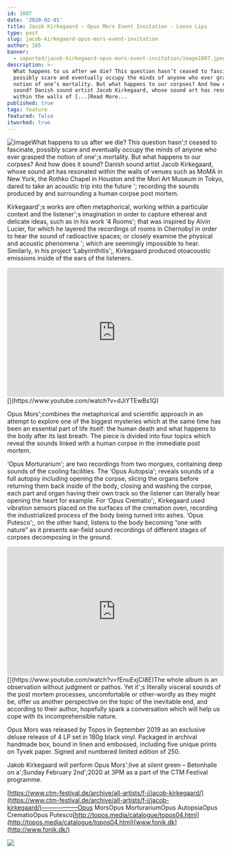 ```yaml
---
id: 1007
date: '2020-02-01'
title: Jacob Kirkegaard – Opus Mors Event Invitation - Loose Lips
type: post
slug: jacob-kirkegaard-opus-mors-event-invitation
author: 165
banner:
  - imported/jacob-kirkegaard-opus-mors-event-invitation/image1007.jpeg
description: >-
  What happens to us after we die? This question hasn’t ceased to fascinate,
  possibly scare and eventually occupy the minds of anyone who ever grasped the
  notion of one’s mortality. But what happens to our corpses? And how does it
  sound? Danish sound artist Jacob Kirkegaard, whose sound art has resonated
  within the walls of [...]Read More...
published: true
tags: feature
featured: false
itworked: true
---
```

![image](../imported/jacob-kirkegaard-opus-mors-event-invitation/image1007.jpeg)What happens to us after we die? This question hasn';t ceased to fascinate, possibly scare and eventually occupy the minds of anyone who ever grasped the notion of one';s mortality. But what happens to our corpses? And how does it sound? Danish sound artist Jacob Kirkegaard, whose sound art has resonated within the walls of venues such as MoMA in New York, the Rothko Chapel in Houston and the Mori Art Museum in Tokyo, dared to take an acoustic trip into the future '; recording the sounds produced by and surrounding a human corpse post mortem.

Kirkegaard';s works are often metaphorical, working within a particular context and the listener';s imagination in order to capture ethereal and delicate ideas, such as in his work ‘4 Rooms'; that was inspired by Alvin Lucier, for which he layered the recordings of rooms in Chernobyl in order to hear the sound of radioactive spaces; or closely examine the physical and acoustic phenomena '; which are seemingly impossible to hear. Similarly, in his project ‘Labyrinthitis';, Kirkegaard produced otoacoustic emissions inside of the ears of the listeners.

<iframe width='100%' height='300' scrolling='no' frameborder='no' allow='autoplay' src='http://www.youtube.com/embed/dJiYTEwBs1Q?wmode=opaque'></iframe>[](https://www.youtube.com/watch?v=dJiYTEwBs1Q)

Opus Mors';combines the metaphorical and scientific approach in an attempt to explore one of the biggest mysteries which at the same time has been an essential part of life itself: the human death and what happens to the body after its last breath. The piece is divided into four topics which reveal the sounds linked with a human corpse in the immediate post mortem.

‘Opus Morturarium'; are two recordings from two morgues, containing deep sounds of the cooling facilities. The ‘Opus Autopsia'; reveals sounds of a full autopsy including opening the corpse, slicing the organs before returning them back inside of the body, closing and washing the corpse, each part and organ having their own track so the listener can literally hear opening the heart for example. For ‘Opus Crematio';, Kirkegaard used vibration sensors placed on the surfaces of the cremation oven, recording the industrialized process of the body being turned into ashes. ‘Opus Putesco';, on the other hand, listens to the body becoming “one with nature” as it presents ear-field sound recordings of different stages of corpses decomposing in the ground.

<iframe width='100%' height='300' scrolling='no' frameborder='no' allow='autoplay' src='http://www.youtube.com/embed/fEnuExjCI8E?wmode=opaque'></iframe>[](https://www.youtube.com/watch?v=fEnuExjCI8E)The whole album is an observation without judgment or pathos. Yet it';s literally visceral sounds of the post mortem processes, uncomfortable or other-wordly as they might be, offer us another perspective on the topic of the inevitable end, and according to their author, hopefully spark a conversation which will help us cope with its incomprehensible nature.

Opus Mors was released by Topos in September 2019 as an exclusive deluxe release of 4 LP set in 180g black vinyl. Packaged in archival handmade box, bound in linen and embossed, including five unique prints on Tyvek paper. Signed and numbered limited edition of 250.

Jakob Kirkegaard will perform Opus Mors';live at silent green – Betonhalle on a';Sunday February 2nd';2020 at 3PM as a part of the CTM Festival programme.

[](https://www.ctm-festival.de/archive/all-artists/f-j/jacob-kirkegaard/)[https://www.ctm-festival.de/archive/all-artists/f-j/jacob-kirkegaard/](https://www.ctm-festival.de/archive/all-artists/f-j/jacob-kirkegaard/)––––––––––––Opus MorsOpus MorturariumOpus AutopsiaOpus CrematioOpus Putesco[](http://topos.media/catalogue/topos04.html)[http://topos.media/catalogue/topos04.html](http://topos.media/catalogue/topos04.html)[www.fonik.dk](http://www.fonik.dk/)

![](/wp-content/uploads/live/img/wysiwyg/5e34b376dc67b.jpg)